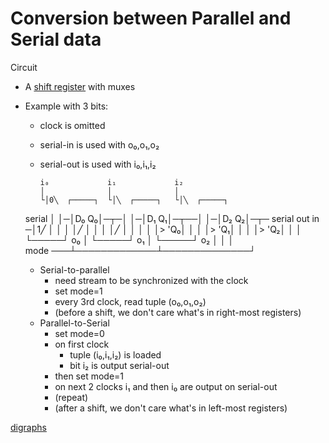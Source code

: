 # Conversion between Parallel and Serial data

Circuit
  - A [shift register](shift-register.md) with muxes
  - Example with 3 bits:
     - clock is omitted
     - serial-in is used with o₀,o₁,o₂
     - serial-out is used with i₀,i₁,i₂

           i₀             i₁             i₂
           │              │              │
           └│0╲  ┌─────┐  └│╲  ┌─────┐   └│╲  ┌─────┐  
     serial │  │─│D₀ Q₀│─┬─│ │─│D₁ Q₁│─┬──│ │─│D₂ Q₂│─┬─ serial out
        in ─│1╱  │     │ │ │╱  │     │ │  │╱  │     │ │
              │  │> 'Q₀│ │  │  │> 'Q₁│ │   │  │> 'Q₂│ │
              │  └─────┘ o₀ │  └─────┘ o₁  │  └─────┘ o₂
              │             │              │          
      mode ───┴─────────────┴──────────────┘

    - Serial-to-parallel
       - need stream to be synchronized with the clock
       - set mode=1
       - every 3rd clock, read tuple (o₀,o₁,o₂)
       - (before a shift, we don't care what's in right-most registers)
    - Parallel-to-Serial
       - set mode=0
       - on first clock
          - tuple (i₀,i₁,i₂) is loaded
          - bit i₂ is output serial-out
       - then set mode=1
       - on next 2 clocks i₁ and then i₀ are output on serial-out
       - (repeat)
       - (after a shift, we don't care what's in left-most registers)

[digraphs](_digraph.md)
